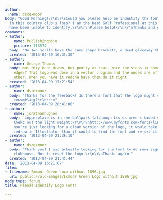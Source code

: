 ```yaml
---
author:
  name: dscexmoor
body: "Good Morning!\r\n\r\nCould you please help me indentify the font that is used
  in this country club's logo? I am the Head Golf Professional at this club and I
  have been unable to identify.\r\n\r\nPlease help!\r\n\r\nThanks and good luck"
comments:
- author:
    name: PublishingMojo
    picture: 116574
  body: 'No two serifs have the same shape brackets, a dead giveaway that it was hand-drawn. '
  created: '2013-04-09 16:35:30'
- author:
    name: George Thomas
  body: Not only hand-drawn, but poorly at that. Note the steps in some of the straight
    edges? That logo was done in a vector program and the nodes are offset from each
    other. When you have it redone have them do it right.
  created: '2013-04-09 17:21:54'
- author:
    name: dscexmoor
  body: "Thanks for the feedback! Is there a font that the logo might come close to
    resembling?\r\n\r\n"
  created: '2013-04-09 20:43:00'
- author:
    name: jonathanhughes
  body: "Copperplate is in the ballpark (although its Cs aren't based on circles).
    Chekc out the light weight:\r\n\r\nhttp://www.myfonts.com/fonts/linotype/copperplate-gothic/thirty-two-bc/\r\n\r\nIf
    you're just looking for a clean version of the logo, it would take less time to
    redraw in Illustrator than it would to find the font and re-set it."
  created: '2013-04-09 21:36:10'
- author:
    name: dscexmoor
  body: "Thank you! I was actually looking for the font to do some signage in the
    clubhouse. Not to reset the logo.\r\n\r\nThanks again!"
  created: '2013-04-09 21:45:44'
date: '2013-04-09 16:21:07'
files:
- filename: Exmoor Green Logo without 1896.jpg
  uri: public://old-images/Exmoor Green Logo without 1896.jpg
node_type: forum
title: Please Identify Logo Font!

---
```

